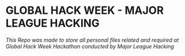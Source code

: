 # GLOBAL HACK WEEK - MAJOR LEAGUE HACKING

_*This Repo was made to store all personal files related and required at Global Hack Week Hackathon conducted by Major League Hacking*_

